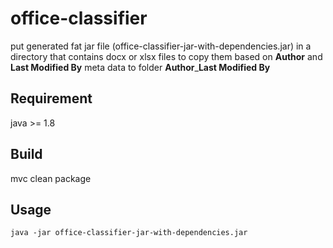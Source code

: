 # office-classifier
put generated fat jar file (office-classifier-jar-with-dependencies.jar) in a directory that contains docx or xlsx files to copy them based on **Author** and **Last Modified By** meta data to folder **Author**_**Last Modified By**

## Requirement
java >= 1.8

## Build
mvc clean package
## Usage
`java -jar office-classifier-jar-with-dependencies.jar`

